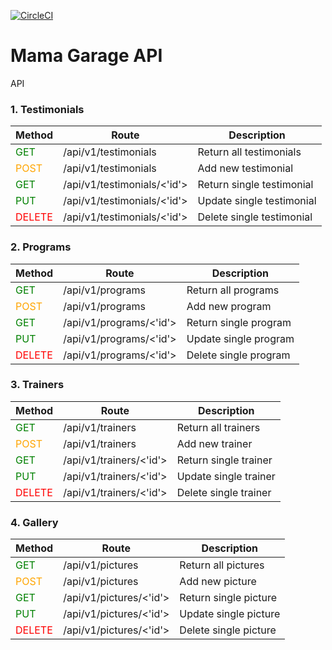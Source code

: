 [![CircleCI](https://dl.circleci.com/status-badge/img/gh/ckigenk/mama-garage-ke-API/tree/main.svg?style=svg)](https://dl.circleci.com/status-badge/redirect/gh/ckigenk/mama-garage-ke-API/tree/main)
# Mama Garage API
API

### 1. Testimonials
| Method | Route | Description |
| ----- | ------ | ----------- |
| <span style="color:green">GET</span> | /api/v1/testimonials | Return all testimonials | 
| <span style="color:orange">POST</span> | /api/v1/testimonials | Add new testimonial | 
| <span style="color:green">GET</span> | /api/v1/testimonials/<'id'> | Return single testimonial | 
| <span style="color:green">PUT</span> | /api/v1/testimonials/<'id'> | Update single testimonial | 
| <span style="color:red">DELETE</span> | /api/v1/testimonials/<'id'> | Delete single testimonial | 
### 2. Programs
| Method | Route | Description |
| ----- | ------ | ----------- |
| <span style="color:green">GET</span> | /api/v1/programs | Return all programs | 
| <span style="color:orange">POST</span> | /api/v1/programs | Add new program | 
| <span style="color:green">GET</span> | /api/v1/programs/<'id'> | Return single program | 
| <span style="color:green">PUT</span> | /api/v1/programs/<'id'> | Update single program | 
| <span style="color:red">DELETE</span> | /api/v1/programs/<'id'> | Delete single program | 

### 3. Trainers
| Method | Route | Description |
| ----- | ------ | ----------- |
| <span style="color:green">GET</span> | /api/v1/trainers | Return all trainers | 
| <span style="color:orange">POST</span> | /api/v1/trainers | Add new trainer | 
| <span style="color:green">GET</span> | /api/v1/trainers/<'id'> | Return single trainer | 
| <span style="color:green">PUT</span> | /api/v1/trainers/<'id'> | Update single trainer | 
| <span style="color:red">DELETE</span> | /api/v1/trainers/<'id'> | Delete single trainer |

### 4. Gallery
| Method | Route | Description |
| ----- | ------ | ----------- |
| <span style="color:green">GET</span> | /api/v1/pictures | Return all pictures | 
| <span style="color:orange">POST</span> | /api/v1/pictures | Add new picture | 
| <span style="color:green">GET</span> | /api/v1/pictures/<'id'> | Return single picture | 
| <span style="color:green">PUT</span> | /api/v1/pictures/<'id'> | Update single picture | 
| <span style="color:red">DELETE</span> | /api/v1/pictures/<'id'> | Delete single picture |
